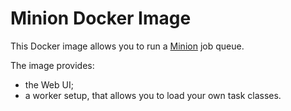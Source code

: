 # Minion Docker Image

This Docker image allows you to run a [Minion](https://metacpan.org/pod/Minion) job queue.

The image provides:

* the Web UI;
* a worker setup, that allows you to load your own task classes.

